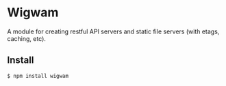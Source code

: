 # Wigwam

A module for creating restful API servers and static file servers (with etags, caching, etc).

## Install

```
$ npm install wigwam
```

